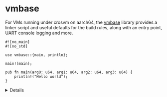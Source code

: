 # vmbase

For VMs running under crosvm on aarch64, the [vmbase][1] library provides a
linker script and useful defaults for the build rules, along with an entry
point, UART console logging and more.

<!-- mdbook-xgettext: skip -->

```rust,compile_fail
#![no_main]
#![no_std]

use vmbase::{main, println};

main!(main);

pub fn main(arg0: u64, arg1: u64, arg2: u64, arg3: u64) {
    println!("Hello world");
}
```

<details>

- The `main!` macro marks your main function, to be called from the `vmbase`
  entry point.
- The `vmbase` entry point handles console initialisation, and issues a
  PSCI_SYSTEM_OFF to shutdown the VM if your main function returns.

</details>

[1]: https://android.googlesource.com/platform/packages/modules/Virtualization/+/refs/heads/master/vmbase/
